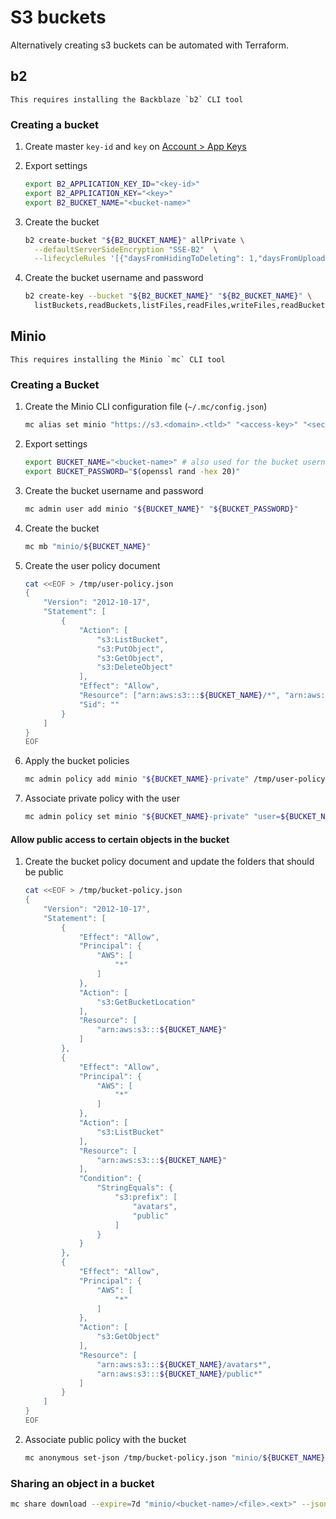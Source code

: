 # S3 buckets

Alternatively creating s3 buckets can be automated with Terraform.

## b2

```admonish info
This requires installing the Backblaze `b2` CLI tool
```

### Creating a bucket

1. Create master `key-id` and `key` on <ins>[Account > App Keys](https://secure.backblaze.com/app_keys.htm)</ins>

2. Export settings
    ```sh
    export B2_APPLICATION_KEY_ID="<key-id>"
    export B2_APPLICATION_KEY="<key>"
    export B2_BUCKET_NAME="<bucket-name>"
    ```

3. Create the bucket
    ```sh
    b2 create-bucket "${B2_BUCKET_NAME}" allPrivate \
      --defaultServerSideEncryption "SSE-B2"  \
      --lifecycleRules '[{"daysFromHidingToDeleting": 1,"daysFromUploadingToHiding": null,"fileNamePrefix": ""}]'
    ```

4. Create the bucket username and password
    ```sh
    b2 create-key --bucket "${B2_BUCKET_NAME}" "${B2_BUCKET_NAME}" \
      listBuckets,readBuckets,listFiles,readFiles,writeFiles,readBucketEncryption,readBucketReplications,readBucketRetentions,readFileRetentions,writeFileRetentions,readFileLegalHolds
    ```

## Minio

```admonish info
This requires installing the Minio `mc` CLI tool
```

### Creating a Bucket

1. Create the Minio CLI configuration file (`~/.mc/config.json`)
    ```sh
    mc alias set minio "https://s3.<domain>.<tld>" "<access-key>" "<secret-key>"
    ```

2. Export settings
    ```sh
    export BUCKET_NAME="<bucket-name>" # also used for the bucket username
    export BUCKET_PASSWORD="$(openssl rand -hex 20)"
    ```

3. Create the bucket username and password
    ```sh
    mc admin user add minio "${BUCKET_NAME}" "${BUCKET_PASSWORD}"
    ```

4. Create the bucket
    ```sh
    mc mb "minio/${BUCKET_NAME}"
    ```

5. Create the user policy document
    ```sh
    cat <<EOF > /tmp/user-policy.json
    {
        "Version": "2012-10-17",
        "Statement": [
            {
                "Action": [
                    "s3:ListBucket",
                    "s3:PutObject",
                    "s3:GetObject",
                    "s3:DeleteObject"
                ],
                "Effect": "Allow",
                "Resource": ["arn:aws:s3:::${BUCKET_NAME}/*", "arn:aws:s3:::${BUCKET_NAME}"],
                "Sid": ""
            }
        ]
    }
    EOF
    ```

6. Apply the bucket policies
    ```sh
    mc admin policy add minio "${BUCKET_NAME}-private" /tmp/user-policy.json
    ```

7. Associate private policy with the user
    ```sh
    mc admin policy set minio "${BUCKET_NAME}-private" "user=${BUCKET_NAME}"
    ```

#### Allow public access to certain objects in the bucket

1. Create the bucket policy document and update the folders that should be public
    ```sh
    cat <<EOF > /tmp/bucket-policy.json
    {
        "Version": "2012-10-17",
        "Statement": [
            {
                "Effect": "Allow",
                "Principal": {
                    "AWS": [
                        "*"
                    ]
                },
                "Action": [
                    "s3:GetBucketLocation"
                ],
                "Resource": [
                    "arn:aws:s3:::${BUCKET_NAME}"
                ]
            },
            {
                "Effect": "Allow",
                "Principal": {
                    "AWS": [
                        "*"
                    ]
                },
                "Action": [
                    "s3:ListBucket"
                ],
                "Resource": [
                    "arn:aws:s3:::${BUCKET_NAME}"
                ],
                "Condition": {
                    "StringEquals": {
                        "s3:prefix": [
                            "avatars",
                            "public"
                        ]
                    }
                }
            },
            {
                "Effect": "Allow",
                "Principal": {
                    "AWS": [
                        "*"
                    ]
                },
                "Action": [
                    "s3:GetObject"
                ],
                "Resource": [
                    "arn:aws:s3:::${BUCKET_NAME}/avatars*",
                    "arn:aws:s3:::${BUCKET_NAME}/public*"
                ]
            }
        ]
    }
    EOF
    ```

2. Associate public policy with the bucket
    ```sh
    mc anonymous set-json /tmp/bucket-policy.json "minio/${BUCKET_NAME}"
    ```

### Sharing an object in a bucket


```sh
mc share download --expire=7d "minio/<bucket-name>/<file>.<ext>" --json  | jq -r .share | pbcopy
```
